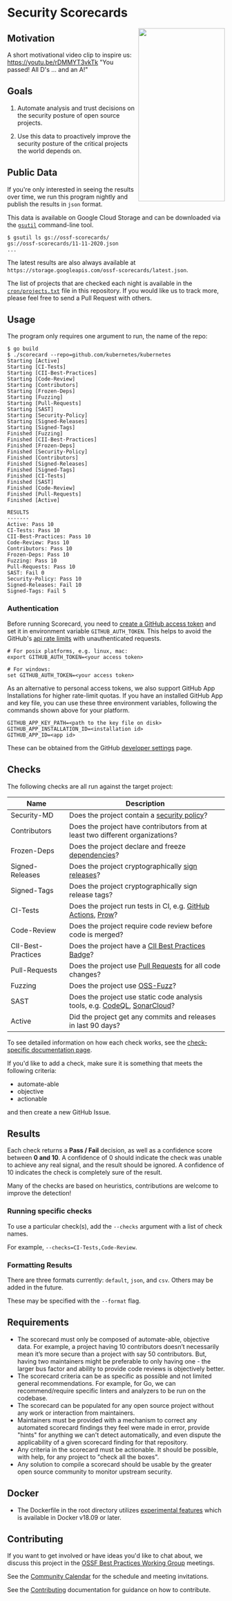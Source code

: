 # Security Scorecards

<img align="right" src="artwork/openssf_security.png" width="200" height="400">

## Motivation

A short motivational video clip to inspire us: https://youtu.be/rDMMYT3vkTk "You passed! All D's ... and an A!"

## Goals
1. Automate analysis and trust decisions on the security posture of open source projects. 

1. Use this data to proactively improve the security posture of the critical projects the world depends on.

## Public Data

If you're only interested in seeing the results over time, we run this program nightly and publish the results in
`json` format.

This data is available on Google Cloud Storage and can be downloaded via the
[`gsutil`](https://cloud.google.com/storage/docs/gsutil_install)
command-line tool.

```shell
$ gsutil ls gs://ossf-scorecards/
gs://ossf-scorecards/11-11-2020.json
...
```

The latest results are also always available at
`https://storage.googleapis.com/ossf-scorecards/latest.json`.

The list of projects that are checked each night is available in the
[`cron/projects.txt`](https://github.com/ossf/scorecard/blob/main/cron/projects.txt)
file in this repository. If you would like us to track more, please feel free to
send a Pull Request with others.

## Usage

The program only requires one argument to run, the name of the repo:

```shell
$ go build
$ ./scorecard --repo=github.com/kubernetes/kubernetes
Starting [Active]
Starting [CI-Tests]
Starting [CII-Best-Practices]
Starting [Code-Review]
Starting [Contributors]
Starting [Frozen-Deps]
Starting [Fuzzing]
Starting [Pull-Requests]
Starting [SAST]
Starting [Security-Policy]
Starting [Signed-Releases]
Starting [Signed-Tags]
Finished [Fuzzing]
Finished [CII-Best-Practices]
Finished [Frozen-Deps]
Finished [Security-Policy]
Finished [Contributors]
Finished [Signed-Releases]
Finished [Signed-Tags]
Finished [CI-Tests]
Finished [SAST]
Finished [Code-Review]
Finished [Pull-Requests]
Finished [Active]

RESULTS
-------
Active: Pass 10
CI-Tests: Pass 10
CII-Best-Practices: Pass 10
Code-Review: Pass 10
Contributors: Pass 10
Frozen-Deps: Pass 10
Fuzzing: Pass 10
Pull-Requests: Pass 10
SAST: Fail 0
Security-Policy: Pass 10
Signed-Releases: Fail 10
Signed-Tags: Fail 5
```

### Authentication

Before running Scorecard, you need to
[create a GitHub access token](https://docs.github.com/en/free-pro-team@latest/developers/apps/about-apps#personal-access-tokens)
and set it in environment variable `GITHUB_AUTH_TOKEN`.
This helps to avoid the GitHub's
[api rate limits](https://developer.github.com/v3/#rate-limiting)
with unauthenticated requests.

```shell
# For posix platforms, e.g. linux, mac:
export GITHUB_AUTH_TOKEN=<your access token>

# For windows:
set GITHUB_AUTH_TOKEN=<your access token>
```

As an alternative to personal access tokens, we also support GitHub App Installations
for higher rate-limit quotas.
If you have an installed GitHub App and key file, you can use these three environment
variables, following the commands shown above for your platform.

```
GITHUB_APP_KEY_PATH=<path to the key file on disk>
GITHUB_APP_INSTALLATION_ID=<installation id>
GITHUB_APP_ID=<app id>
```

These can be obtained from the GitHub [developer settings](https://github.com/settings/apps) page.

## Checks

The following checks are all run against the target project:

| Name  | Description |
|---|---|
| Security-MD | Does the project contain a [security policy](https://docs.github.com/en/free-pro-team@latest/github/managing-security-vulnerabilities/adding-a-security-policy-to-your-repository)? |
| Contributors  | Does the project have contributors from at least two different organizations? |
| Frozen-Deps | Does the project declare and freeze [dependencies](https://docs.github.com/en/free-pro-team@latest/github/visualizing-repository-data-with-graphs/about-the-dependency-graph#supported-package-ecosystems)? |
| Signed-Releases | Does the project cryptographically [sign releases](https://wiki.debian.org/Creating%20signed%20GitHub%20releases)? |
| Signed-Tags | Does the project cryptographically sign release tags? |
| CI-Tests | Does the project run tests in CI, e.g. [GitHub Actions](https://docs.github.com/en/free-pro-team@latest/actions), [Prow](https://github.com/kubernetes/test-infra/tree/master/prow)? |
| Code-Review | Does the project require code review before code is merged? |
| CII-Best-Practices | Does the project have a [CII Best Practices Badge](https://bestpractices.coreinfrastructure.org/en)? |
| Pull-Requests | Does the project use [Pull Requests](https://docs.github.com/en/free-pro-team@latest/github/collaborating-with-issues-and-pull-requests/about-pull-requests) for all code changes? |
| Fuzzing | Does the project use [OSS-Fuzz](https://github.com/google/oss-fuzz)? |
| SAST | Does the project use static code analysis tools, e.g. [CodeQL](https://docs.github.com/en/free-pro-team@latest/github/finding-security-vulnerabilities-and-errors-in-your-code/enabling-code-scanning-for-a-repository#enabling-code-scanning-using-actions), [SonarCloud](https://sonarcloud.io)? |
| Active | Did the project get any commits and releases in last 90 days? |

To see detailed information on how each check works, see the [check-specific documentation page](checks.md).

If you'd like to add a check, make sure it is something that meets the following criteria:
* automate-able 
* objective
* actionable

and then create a new GitHub Issue.

## Results

Each check returns a **Pass / Fail** decision, as well as a confidence score between **0 and 10**.
A confidence of 0 should indicate the check was unable to achieve any real signal, and the result
should be ignored.
A confidence of 10 indicates the check is completely sure of the result.

Many of the checks are based on heuristics, contributions are welcome to improve the detection!

### Running specific checks

To use a particular check(s), add the `--checks` argument with a list of check
names.

For example, `--checks=CI-Tests,Code-Review`.

### Formatting Results

There are three formats currently: `default`, `json`, and `csv`. Others may be added in the future.

These may be specified with the `--format` flag.

## Requirements
* The scorecard must only be composed of automate-able, objective data. For example, a project having 10 contributors doesn’t necessarily mean it’s more secure than a project with say 50 contributors. But, having two maintainers might be preferable to only having one -  the larger bus factor and ability to provide code reviews is objectively better.
* The scorecard criteria can be as specific as possible and not limited general recommendations. For example, for Go, we can recommend/require specific linters and analyzers to be run on the codebase.
* The scorecard can be populated for any open source project without any work or interaction from maintainers. 
* Maintainers must be provided with a mechanism to correct any automated scorecard findings they feel were made in error, provide "hints" for anything we can't detect automatically, and even dispute the applicability of a given scorecard finding for that repository.
* Any criteria in the scorecard must be actionable. It should be possible, with help, for any project to "check all the boxes".
* Any solution to compile a scorecard should be usable by the greater open source community to monitor upstream security.

## Docker
* The Dockerfile in the root directory utilizes [experimental features](https://github.com/moby/buildkit/blob/master/frontend/dockerfile/docs/syntax.md) which is available in Docker v18.09 or later.

## Contributing

If you want to get involved or have ideas you'd like to chat about, we discuss this project in the [OSSF Best Practices Working Group](https://github.com/ossf/wg-best-practices-os-developers) meetings.

See the [Community Calendar](https://calendar.google.com/calendar?cid=czYzdm9lZmhwNWk5cGZsdGI1cTY3bmdwZXNAZ3JvdXAuY2FsZW5kYXIuZ29vZ2xlLmNvbQ) for the schedule and meeting invitations.

See the [Contributing](CONTRIBUTING.md) documentation for guidance on how to contribute.
